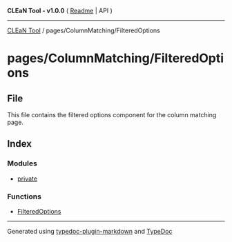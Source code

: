 **CLEaN Tool - v1.0.0** ( [Readme](../../../README.md) \| API )

***

[CLEaN Tool](../../../modules.md) / pages/ColumnMatching/FilteredOptions

# pages/ColumnMatching/FilteredOptions

## File

This file contains the filtered options component for the column matching page.

## Index

### Modules

- [private](private/README.md)

### Functions

- [FilteredOptions](functions/FilteredOptions.md)

***

Generated using [typedoc-plugin-markdown](https://www.npmjs.com/package/typedoc-plugin-markdown) and [TypeDoc](https://typedoc.org/)
